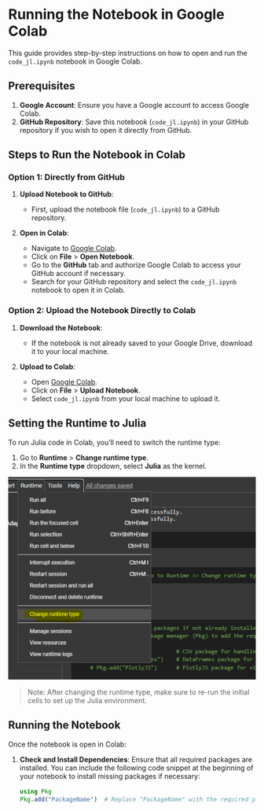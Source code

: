# Running the Notebook in Google Colab

This guide provides step-by-step instructions on how to open and run the `code_jl.ipynb` notebook in Google Colab.

## Prerequisites
1. **Google Account**: Ensure you have a Google account to access Google Colab.
2. **GitHub Repository**: Save this notebook (`code_jl.ipynb`) in your GitHub repository if you wish to open it directly from GitHub.

## Steps to Run the Notebook in Colab

### Option 1: Directly from GitHub
1. **Upload Notebook to GitHub**:
   - First, upload the notebook file (`code_jl.ipynb`) to a GitHub repository.
   
2. **Open in Colab**:
   - Navigate to [Google Colab](https://colab.research.google.com/).
   - Click on **File** > **Open Notebook**.
   - Go to the **GitHub** tab and authorize Google Colab to access your GitHub account if necessary.
   - Search for your GitHub repository and select the `code_jl.ipynb` notebook to open it in Colab.

### Option 2: Upload the Notebook Directly to Colab
1. **Download the Notebook**:
   - If the notebook is not already saved to your Google Drive, download it to your local machine.

2. **Upload to Colab**:
   - Open [Google Colab](https://colab.research.google.com/).
   - Click on **File** > **Upload Notebook**.
   - Select `code_jl.ipynb` from your local machine to upload it.

## Setting the Runtime to Julia

To run Julia code in Colab, you’ll need to switch the runtime type:

1. Go to **Runtime** > **Change runtime type**.
2. In the **Runtime type** dropdown, select **Julia** as the kernel.

![Change Runtime Type](figs/screenshot.png)

> Note: After changing the runtime type, make sure to re-run the initial cells to set up the Julia environment.

## Running the Notebook

Once the notebook is open in Colab:
1. **Check and Install Dependencies**: Ensure that all required packages are installed. You can include the following code snippet at the beginning of your notebook to install missing packages if necessary:
   ```julia
   using Pkg
   Pkg.add("PackageName")  # Replace "PackageName" with the required package names
